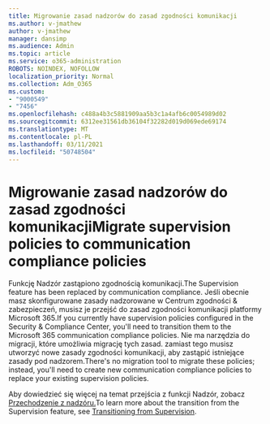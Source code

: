 ```yaml
---
title: Migrowanie zasad nadzorów do zasad zgodności komunikacji
ms.author: v-jmathew
author: v-jmathew
manager: dansimp
ms.audience: Admin
ms.topic: article
ms.service: o365-administration
ROBOTS: NOINDEX, NOFOLLOW
localization_priority: Normal
ms.collection: Adm_O365
ms.custom:
- "9000549"
- "7456"
ms.openlocfilehash: c488a4b3c5881909aa5b3c1a4afb6c0054989d02
ms.sourcegitcommit: 6312ee31561db36104f32282d019d069ede69174
ms.translationtype: MT
ms.contentlocale: pl-PL
ms.lasthandoff: 03/11/2021
ms.locfileid: "50748504"
---
```

# <a name="migrate-supervision-policies-to-communication-compliance-policies"></a><span data-ttu-id="79fb8-102">Migrowanie zasad nadzorów do zasad zgodności komunikacji</span><span class="sxs-lookup"><span data-stu-id="79fb8-102">Migrate supervision policies to communication compliance policies</span></span>

<span data-ttu-id="79fb8-103">Funkcję Nadzór zastąpiono zgodnością komunikacji.</span><span class="sxs-lookup"><span data-stu-id="79fb8-103">The Supervision feature has been replaced by communication compliance.</span></span> <span data-ttu-id="79fb8-104">Jeśli obecnie masz skonfigurowane zasady nadzorowane w Centrum zgodności & zabezpieczeń, musisz je przejść do zasad zgodności komunikacji platformy Microsoft 365.</span><span class="sxs-lookup"><span data-stu-id="79fb8-104">If you currently have supervision policies configured in the Security & Compliance Center, you'll need to transition them to the Microsoft 365 communication compliance policies.</span></span> <span data-ttu-id="79fb8-105">Nie ma narzędzia do migracji, które umożliwia migrację tych zasad. zamiast tego musisz utworzyć nowe zasady zgodności komunikacji, aby zastąpić istniejące zasady pod nadzorem.</span><span class="sxs-lookup"><span data-stu-id="79fb8-105">There's no migration tool to migrate these policies; instead, you'll need to create new communication compliance policies to replace your existing supervision policies.</span></span>

<span data-ttu-id="79fb8-106">Aby dowiedzieć się więcej na temat przejścia z funkcji Nadzór, zobacz [Przechodzenie z nadzóru.](https://go.microsoft.com/fwlink/?linkid=2128750)</span><span class="sxs-lookup"><span data-stu-id="79fb8-106">To learn more about the transition from the Supervision feature, see [Transitioning from Supervision](https://go.microsoft.com/fwlink/?linkid=2128750).</span></span>
